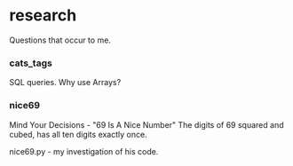 # research

Questions that occur to me.

### cats_tags

SQL queries. Why use Arrays?

### nice69

Mind Your Decisions - "69 Is A Nice Number"
The digits of 69 squared and cubed, has all ten digits exactly once.

nice69.py - my investigation of his code.

